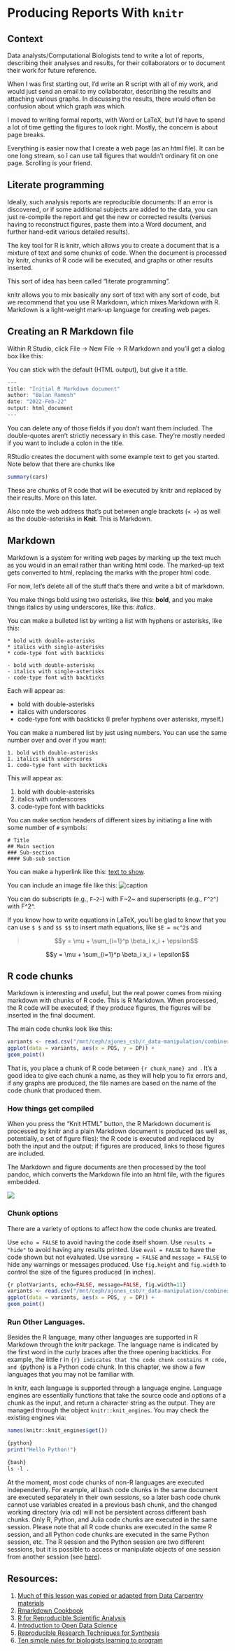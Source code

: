 
# Producing Reports With `knitr`

## Context

Data analysts/Computational Biologists tend to write a lot of reports, describing their analyses and results, for their collaborators or to document their work for future reference.

When I was first starting out, I’d write an R script with all of my work, and would just send an email to my collaborator, describing the results and attaching various graphs. In discussing the results, there would often be confusion about which graph was which.

I moved to writing formal reports, with Word or LaTeX, but I’d have to spend a lot of time getting the figures to look right. Mostly, the concern is about page breaks.

Everything is easier now that I create a web page (as an html file). It can be one long stream, so I can use tall figures that wouldn’t ordinary fit on one page. Scrolling is your friend.

## Literate programming

Ideally, such analysis reports are reproducible documents: If an error is discovered, or if some additional subjects are added to the data, you can just re-compile the report and get the new or corrected results (versus having to reconstruct figures, paste them into a Word document, and further hand-edit various detailed results).

The key tool for R is knitr, which allows you to create a document that is a mixture of text and some chunks of code. When the document is processed by knitr, chunks of R code will be executed, and graphs or other results inserted.

This sort of idea has been called “literate programming”.

knitr allows you to mix basically any sort of text with any sort of code, but we recommend that you use R Markdown, which mixes Markdown with R. Markdown is a light-weight mark-up language for creating web pages.

## Creating an R Markdown file

Within R Studio, click File → New File → R Markdown and you’ll get a dialog box like this:

You can stick with the default (HTML output), but give it a title.

```r
---
title: "Initial R Markdown document"
author: "Balan Ramesh"
date: "2022-Feb-22"
output: html_document
---
```

You can delete any of those fields if you don’t want them included. The double-quotes aren’t strictly necessary in this case. They’re mostly needed if you want to include a colon in the title.

RStudio creates the document with some example text to get you started. Note below that there are chunks like

```r
summary(cars)
```
These are chunks of R code that will be executed by knitr and replaced by their results. More on this later.

Also note the web address that’s put between angle brackets (`< >`) as well as the double-asterisks in **Knit**. This is Markdown.

## Markdown

Markdown is a system for writing web pages by marking up the text much as you would in an email rather than writing html code. The marked-up text gets converted to html, replacing the marks with the proper html code.

For now, let’s delete all of the stuff that’s there and write a bit of markdown.

You make things bold using two asterisks, like this: **bold**, and you make things italics by using underscores, like this: _italics_.

You can make a bulleted list by writing a list with hyphens or asterisks, like this:

```
* bold with double-asterisks
* italics with single-asterisks
* code-type font with backticks
```

```
- bold with double-asterisks
- italics with single-asterisks
- code-type font with backticks
```

Each will appear as:

- bold with double-asterisks
- italics with underscores
- code-type font with backticks
(I prefer hyphens over asterisks, myself.)

You can make a numbered list by just using numbers. You can use the same number over and over if you want:

```
1. bold with double-asterisks
1. italics with underscores
1. code-type font with backticks
```
This will appear as:

1. bold with double-asterisks
1. italics with underscores
1. code-type font with backticks

You can make section headers of different sizes by initiating a line with some number of `#` symbols:

```
# Title
## Main section
### Sub-section
#### Sub-sub section
```

You can make a hyperlink like this: [text to show](http://the-web-page.com).

You can include an image file like this: ![caption](https://pipefishguysite.files.wordpress.com/2020/09/field_trip.jpg)

You can do subscripts (e.g., `F~2~`) with F~2~ and superscripts (e.g., `F^2^`) with F^2^. 

If you know how to write equations in LaTeX, you’ll be glad to know that you can use `$ $` and `$$ $$` to insert math equations, like `$E = mc^2$` and

> $$y = \mu + \sum_{i=1}^p \beta_i x_i + \epsilon$$

$$y = \mu + \sum_{i=1}^p \beta_i x_i + \epsilon$$


## R code chunks

Markdown is interesting and useful, but the real power comes from mixing markdown with chunks of R code. This is R Markdown. When processed, the R code will be executed; if they produce figures, the figures will be inserted in the final document.

The main code chunks look like this:

```r
variants <- read.csv("/mnt/ceph/ajones_csb/r_data-manipulation/combined_tidy_vcf.csv")
ggplot(data = variants, aes(x = POS, y = DP)) +
geom_point()
```

That is, you place a chunk of R code between ```{r chunk_name} and ```. It’s a good idea to give each chunk a name, as they will help you to fix errors and, if any graphs are produced, the file names are based on the name of the code chunk that produced them.

### How things get compiled


When you press the “Knit HTML” button, the R Markdown document is processed by knitr and a plain Markdown document is produced (as well as, potentially, a set of figure files): the R code is executed and replaced by both the input and the output; if figures are produced, links to those figures are included.

The Markdown and figure documents are then processed by the tool pandoc, which converts the Markdown file into an html file, with the figures embedded.

![](https://datacarpentry.org/genomics-r-intro/fig/rmd-07-rmd_to_html_fig-1.png)

### Chunk options
There are a variety of options to affect how the code chunks are treated.

Use `echo = FALSE` to avoid having the code itself shown.
Use `results = "hide"` to avoid having any results printed.
Use `eval = FALSE` to have the code shown but not evaluated.
Use `warning = FALSE` and `message = FALSE` to hide any warnings or messages produced.
Use `fig.height` and `fig.width` to control the size of the figures produced (in inches).


```r
{r plotVariants, echo=FALSE, message=FALSE, fig.width=11}
variants <- read.csv("/mnt/ceph/ajones_csb/r_data-manipulation/combined_tidy_vcf.csv")
ggplot(data = variants, aes(x = POS, y = DP)) +
geom_point()
```

### Run Other Languages.

Besides the R language, many other languages are supported in R Markdown through the knitr package. The language name is indicated by the first word in the curly braces after the three opening backticks. For example, the little r in ```{r} indicates that the code chunk contains R code, and ```{python} is a Python code chunk. In this chapter, we show a few languages that you may not be familiar with.

In knitr, each language is supported through a language engine. Language engines are essentially functions that take the source code and options of a chunk as the input, and return a character string as the output. They are managed through the object `knitr::knit_engines`. You may check the existing engines via:

```r
names(knitr::knit_engines$get())
```

```r
{python}
print("Hello Python!")
```

```r
{bash}
ls -l .
```

At the moment, most code chunks of non-R languages are executed independently. For example, all bash code chunks in the same document are executed separately in their own sessions, so a later bash code chunk cannot use variables created in a previous bash chunk, and the changed working directory (via cd) will not be persistent across different bash chunks. Only R, Python, and Julia code chunks are executed in the same session. Please note that all R code chunks are executed in the same R session, and all Python code chunks are executed in the same Python session, etc. The R session and the Python session are two different sessions, but it is possible to access or manipulate objects of one session from another session (see [here](https://bookdown.org/yihui/rmarkdown-cookbook/eng-python.html#eng-python)).

## Resources:

1. [Much of this lesson was copied or adapted from Data Carpentry materials](https://datacarpentry.org/genomics-r-intro/07-knitr-markdown/index.html)
2. [Rmarkdown Cookbook](https://bookdown.org/yihui/rmarkdown-cookbook/)
3. [R for Reproducible Scientific Analysis](https://swcarpentry.github.io/r-novice-gapminder/)
4. [Introduction to Open Data Science](http://ohi-science.org/data-science-training/)
5. [Reproducible Research Techniques for Synthesis](https://learning.nceas.ucsb.edu/2019-11-RRCourse/index.html)
6. [Ten simple rules for biologists learning to program](https://doi.org/10.1371/journal.pcbi.1005871)
